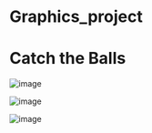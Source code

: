 # Graphics_project
# Catch the Balls

![image](https://user-images.githubusercontent.com/61835955/184641545-fad262fd-1017-4ee4-a36d-59f4532deb97.png)

![image](https://user-images.githubusercontent.com/61835955/184641681-a8da9b7f-d6eb-48a0-8f3e-096f7e0f5b71.png)

![image](https://user-images.githubusercontent.com/61835955/184641768-a8738f9c-2ac5-4b16-a726-4fd8c34ac085.png)

